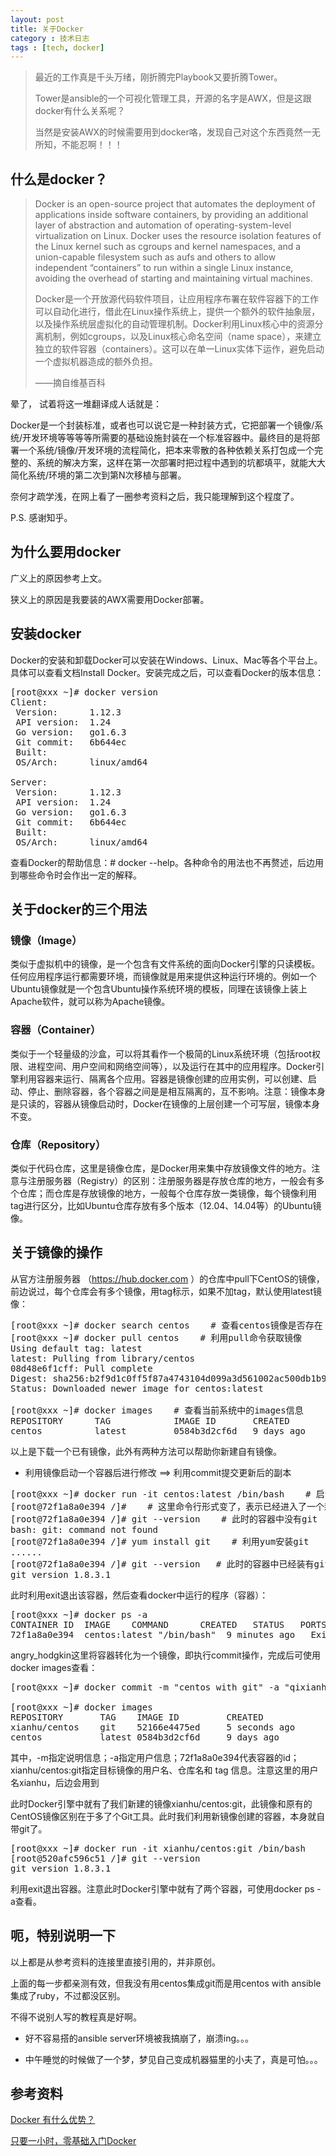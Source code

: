 ```yaml
---
layout: post
title: 关于Docker
category : 技术日志
tags : [tech, docker]
---
```

>最近的工作真是千头万绪，刚折腾完Playbook又要折腾Tower。
>
>Tower是ansible的一个可视化管理工具，开源的名字是AWX，但是这跟docker有什么关系呢？
>
>当然是安装AWX的时候需要用到docker咯，发现自己对这个东西竟然一无所知，不能忍啊！！！

## 什么是docker？

>Docker is an open-source project that automates the deployment of applications inside software containers, by providing an additional layer of abstraction and automation of operating-system-level virtualization on Linux. Docker uses the resource isolation features of the Linux kernel such as cgroups and kernel namespaces, and a union-capable filesystem such as aufs and others to allow independent “containers” to run within a single Linux instance, avoiding the overhead of starting and maintaining virtual machines.
>
>
>Docker是一个开放源代码软件项目，让应用程序布署在软件容器下的工作可以自动化进行，借此在Linux操作系统上，提供一个额外的软件抽象层，以及操作系统层虚拟化的自动管理机制。Docker利用Linux核心中的资源分离机制，例如cgroups，以及Linux核心命名空间（name space），来建立独立的软件容器（containers）。这可以在单一Linux实体下运作，避免启动一个虚拟机器造成的额外负担。
>
>
>——摘自维基百科

晕了， 试着将这一堆翻译成人话就是：

Docker是一个封装标准，或者也可以说它是一种封装方式，它把部署一个镜像/系统/开发环境等等等等所需要的基础设施封装在一个标准容器中。最终目的是将部署一个系统/镜像/开发环境的流程简化，把本来零散的各种依赖关系打包成一个完整的、系统的解决方案，这样在第一次部署时把过程中遇到的坑都填平，就能大大简化系统/环境的第二次到第N次移植与部署。

奈何才疏学浅，在网上看了一圈参考资料之后，我只能理解到这个程度了。

P.S. 感谢知乎。

## 为什么要用docker

广义上的原因参考上文。

狭义上的原因是我要装的AWX需要用Docker部署。

## 安装docker

Docker的安装和卸载Docker可以安装在Windows、Linux、Mac等各个平台上。具体可以查看文档Install Docker。安装完成之后，可以查看Docker的版本信息：
<pre class="brush: cpp">
[root@xxx ~]# docker version
Client:
 Version:      1.12.3
 API version:  1.24
 Go version:   go1.6.3
 Git commit:   6b644ec
 Built:
 OS/Arch:      linux/amd64

Server:
 Version:      1.12.3
 API version:  1.24
 Go version:   go1.6.3
 Git commit:   6b644ec
 Built:
 OS/Arch:      linux/amd64
</pre>
查看Docker的帮助信息：# docker --help。各种命令的用法也不再赘述，后边用到哪些命令时会作出一定的解释。

##  关于docker的三个用法

### 镜像（Image）

类似于虚拟机中的镜像，是一个包含有文件系统的面向Docker引擎的只读模板。任何应用程序运行都需要环境，而镜像就是用来提供这种运行环境的。例如一个Ubuntu镜像就是一个包含Ubuntu操作系统环境的模板，同理在该镜像上装上Apache软件，就可以称为Apache镜像。

### 容器（Container）

类似于一个轻量级的沙盒，可以将其看作一个极简的Linux系统环境（包括root权限、进程空间、用户空间和网络空间等），以及运行在其中的应用程序。Docker引擎利用容器来运行、隔离各个应用。容器是镜像创建的应用实例，可以创建、启动、停止、删除容器，各个容器之间是是相互隔离的，互不影响。注意：镜像本身是只读的，容器从镜像启动时，Docker在镜像的上层创建一个可写层，镜像本身不变。

### 仓库（Repository）

类似于代码仓库，这里是镜像仓库，是Docker用来集中存放镜像文件的地方。注意与注册服务器（Registry）的区别：注册服务器是存放仓库的地方，一般会有多个仓库；而仓库是存放镜像的地方，一般每个仓库存放一类镜像，每个镜像利用tag进行区分，比如Ubuntu仓库存放有多个版本（12.04、14.04等）的Ubuntu镜像。

## 关于镜像的操作

从官方注册服务器 （https://hub.docker.com ）的仓库中pull下CentOS的镜像，前边说过，每个仓库会有多个镜像，用tag标示，如果不加tag，默认使用latest镜像：
<pre class="brush: cpp">
[root@xxx ~]# docker search centos    # 查看centos镜像是否存在
[root@xxx ~]# docker pull centos    # 利用pull命令获取镜像
Using default tag: latest
latest: Pulling from library/centos
08d48e6f1cff: Pull complete
Digest: sha256:b2f9d1c0ff5f87a4743104d099a3d561002ac500db1b9bfa02a783a46e0d366c
Status: Downloaded newer image for centos:latest

[root@xxx ~]# docker images    # 查看当前系统中的images信息
REPOSITORY      TAG            IMAGE ID       CREATED        SIZE
centos          latest         0584b3d2cf6d   9 days ago     196.5 MB
</pre>
以上是下载一个已有镜像，此外有两种方法可以帮助你新建自有镜像。

- 利用镜像启动一个容器后进行修改 ==> 利用commit提交更新后的副本
<pre class="brush: cpp">
[root@xxx ~]# docker run -it centos:latest /bin/bash    # 启动一个容器
[root@72f1a8a0e394 /]#    # 这里命令行形式变了，表示已经进入了一个新环境
[root@72f1a8a0e394 /]# git --version    # 此时的容器中没有git
bash: git: command not found
[root@72f1a8a0e394 /]# yum install git    # 利用yum安装git
......
[root@72f1a8a0e394 /]# git --version   # 此时的容器中已经装有git了
git version 1.8.3.1
</pre>

此时利用exit退出该容器，然后查看docker中运行的程序（容器）：
<pre class="brush: cpp">
[root@xxx ~]# docker ps -a
CONTAINER ID  IMAGE    COMMAND      CREATED   STATUS   PORTS    NAMES
72f1a8a0e394  centos:latest "/bin/bash"  9 minutes ago   Exited (0) 3 minutes ago      
</pre>
angry_hodgkin这里将容器转化为一个镜像，即执行commit操作，完成后可使用docker images查看：
<pre class="brush: cpp">
[root@xxx ~]# docker commit -m "centos with git" -a "qixianhu" 72f1a8a0e394 xianhu/centos:git

[root@xxx ~]# docker images
REPOSITORY       TAG    IMAGE ID         CREATED             SIZE
xianhu/centos    git    52166e4475ed     5 seconds ago       358.1 MB
centos           latest 0584b3d2cf6d     9 days ago          196.5 MB
</pre>
其中，-m指定说明信息；-a指定用户信息；72f1a8a0e394代表容器的id；xianhu/centos:git指定目标镜像的用户名、仓库名和 tag 信息。注意这里的用户名xianhu，后边会用到

此时Docker引擎中就有了我们新建的镜像xianhu/centos:git，此镜像和原有的CentOS镜像区别在于多了个Git工具。此时我们利用新镜像创建的容器，本身就自带git了。
<pre class="brush: cpp">
[root@xxx ~]# docker run -it xianhu/centos:git /bin/bash
[root@520afc596c51 /]# git --version
git version 1.8.3.1
</pre>
利用exit退出容器。注意此时Docker引擎中就有了两个容器，可使用docker ps -a查看。

## 呃，特别说明一下

以上都是从参考资料的连接里直接引用的，并非原创。

上面的每一步都亲测有效，但我没有用centos集成git而是用centos with ansible集成了ruby，不过都没区别。

不得不说别人写的教程真是好啊。

- 好不容易搭的ansible server环境被我搞崩了，崩溃ing。。。

- 中午睡觉的时候做了一个梦，梦见自己变成机器猫里的小夫了，真是可怕。。。

## 参考资料

[Docker 有什么优势？](https://www.zhihu.com/question/22871084/answer/88293837)

[只要一小时，零基础入门Docker](https://www.zhihu.com/topic/19950993/top-answers)
